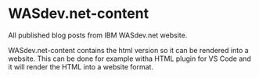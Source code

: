 # WASdev.net-content
All published blog posts from IBM WASdev.net website.

WASdev.net-content contains the html version so it can be rendered into a website. This can be done for example witha HTML plugin for VS Code and it will render the HTML into a website format.
